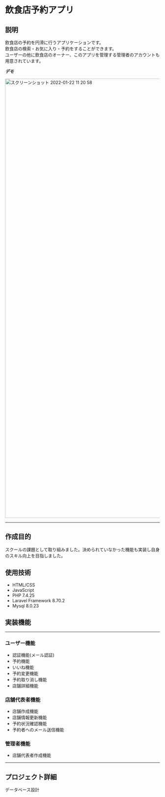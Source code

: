 # 飲食店予約アプリ
 

 
## 説明
 
飲食店の予約を円滑に行うアプリケーションです。<br>
飲食店の検索・お気に入り・予約をすることができます。<br>
ユーザーの他に飲食店のオーナー、このアプリを管理する管理者のアカウントも用意されています。
 
***デモ***
 
<img width="1429" alt="スクリーンショット 2022-01-22 11 20 58" src="https://user-images.githubusercontent.com/70996726/150621189-7cac112f-05a4-4961-854e-c6154015912e.png">

---
## 作成目的
スクールの課題として取り組みました。決められていなかった機能も実装し自身のスキル向上を目指しました。


## 使用技術
* HTML/CSS
* JavaScript
* PHP 7.4.25
* Laravel Framework 8.70.2
* Mysql 8.0.23

## 実装機能
---
### ユーザー機能


* 認証機能(メール認証)
* 予約機能
* いいね機能
* 予約変更機能
* 予約取り消し機能
* 店舗詳細機能

### 店舗代表者機能


* 店舗作成機能
* 店舗情報更新機能
* 予約状況確認機能
* 予約者へのメール送信機能


### 管理者機能
* 店舗代表者作成機能



---
## プロジェクト詳細

データベース設計
